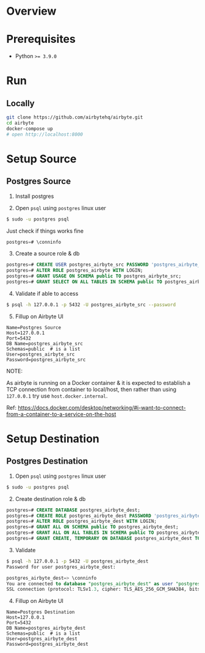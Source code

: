 # Overview

# Prerequisites

- Python `>= 3.9.0`


# Run

## Locally

```bash
git clone https://github.com/airbytehq/airbyte.git
cd airbyte
docker-compose up
# open http://localhost:8000
```

# Setup Source

## Postgres Source

1. Install postgres

2. Open `psql` using `postgres` linux user

```bash
$ sudo -u postgres psql
```

Just check if things works fine

```sql
postgres=# \conninfo
```

3. Create a source role & db

<!-- ```bash -->
<!-- $ sudo -u postgres createuser --interactive  -->
<!-- # name it as `postgres_airbyte_src`, with no superuser access -->

<!-- $ sudo -u postgres createdb postgres_airbyte_src -->
<!-- # postgres usually maps a role with same named database -->
<!-- ``` -->

```sql
postgres=# CREATE USER postgres_airbyte_src PASSWORD 'postgres_airbyte_src';
postgres=# ALTER ROLE postgres_airbyte WITH LOGIN;
postgres=# GRANT USAGE ON SCHEMA public TO postgres_airbyte_src;
postgres=# GRANT SELECT ON ALL TABLES IN SCHEMA public TO postgres_airbyte_src;
```

4. Validate if able to access

```bash
$ psql -h 127.0.0.1 -p 5432 -U postgres_airbyte_src --password
```

5. Fillup on Airbyte UI

```
Name=Postgres Source
Host=127.0.0.1
Port=5432
DB Name=postgres_airbyte_src
Schemas=public  # is a list
User=postgres_airbyte_src
Password=postgres_airbyte_src
```

NOTE: 

As airbyte is running on a Docker container & it is expected to establish a TCP connection from container to local/host, then rather than using `127.0.0.1` try use `host.docker.internal`.

Ref: https://docs.docker.com/desktop/networking/#i-want-to-connect-from-a-container-to-a-service-on-the-host

# Setup Destination

## Postgres Destination

1. Open `psql` using `postgres` linux user

```bash
$ sudo -u postgres psql
```


2. Create destination role & db

<!-- ```bash -->
<!-- $ sudo -i -u postgres createuser --interactive -->
<!-- Enter name of role to add: postgres_airbyte_dest -->
<!-- Shall the new role be a superuser? (y/n) n -->
<!-- Shall the new role be allowed to create databases? (y/n) y -->
<!-- Shall the new role be allowed to create more new roles? (y/n) n -->
<!-- ``` -->


```sql
postgres=# CREATE DATABASE postgres_airbyte_dest;
postgres=# CREATE ROLE postgres_airbyte_dest PASSWORD 'postgres_airbyte_dest';
postgres=# ALTER ROLE postgres_airbyte_dest WITH LOGIN;
postgres=# GRANT ALL ON SCHEMA public TO postgres_airbyte_dest;
postgres=# GRANT ALL ON ALL TABLES IN SCHEMA public TO postgres_airbyte_dest;
postgres=# GRANT CREATE, TEMPORARY ON DATABASE postgres_airbyte_dest TO postgres_airbyte_dest;
```

3. Validate

```bash
$ psql -h 127.0.0.1 -p 5432 -U postgres_airbyte_dest
Password for user postgres_airbyte_dest:
```

```sql
postgres_airbyte_dest=> \conninfo
You are connected to database "postgres_airbyte_dest" as user "postgres_airbyte_dest" on host "127.0.0.1" at port "5432".
SSL connection (protocol: TLSv1.3, cipher: TLS_AES_256_GCM_SHA384, bits: 256, compression: off)
```


4. Fillup on Airbyte UI

```
Name=Postgres Destination
Host=127.0.0.1
Port=5432
DB Name=postgres_airbyte_dest
Schemas=public  # is a list
User=postgres_airbyte_dest
Password=postgres_airbyte_dest
```
